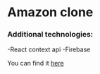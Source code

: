 # Amazon clone

### Additional technologies:
-React context api
-Firebase


You can find it [here](https://ally-petitt.github.io/amazon-clone/)

